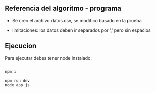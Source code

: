 ## Referencia del algoritmo - programa

* Se creo el archivo datos.csv, se modifico basado en la prueba

* limitaciones: los datos deben ir separados por ',' pero sin espacios


## Ejecucion

Para ejecutar debes tener node instalado.

```bash

npm i

npm run dev
node app.js

```
